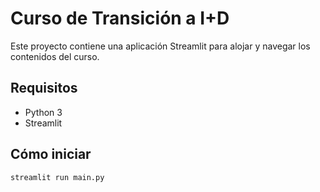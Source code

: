 # Curso de Transición a I+D

Este proyecto contiene una aplicación Streamlit para alojar y navegar los contenidos del curso.

## Requisitos

- Python 3
- Streamlit

## Cómo iniciar

```bash
streamlit run main.py
